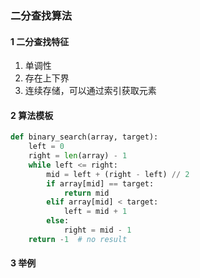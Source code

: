 ### 二分查找算法

#### 1 二分查找特征

1. 单调性
2. 存在上下界
3. 连续存储，可以通过索引获取元素

#### 2 算法模板

```python
def binary_search(array, target):
    left = 0
    right = len(array) - 1
    while left <= right:
        mid = left + (right - left) // 2
        if array[mid] == target:
            return mid
        elif array[mid] < target:
            left = mid + 1
        else:
            right = mid - 1
    return -1  # no result
```

#### 3 举例

